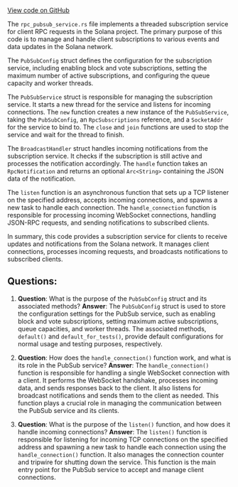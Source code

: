 
[View code on GitHub](https://github.com/solana-labs/solana/blob/master/rpc/src/rpc_pubsub_service.rs)

The `rpc_pubsub_service.rs` file implements a threaded subscription service for client RPC requests in the Solana project. The primary purpose of this code is to manage and handle client subscriptions to various events and data updates in the Solana network.

The `PubSubConfig` struct defines the configuration for the subscription service, including enabling block and vote subscriptions, setting the maximum number of active subscriptions, and configuring the queue capacity and worker threads.

The `PubSubService` struct is responsible for managing the subscription service. It starts a new thread for the service and listens for incoming connections. The `new` function creates a new instance of the `PubSubService`, taking the `PubSubConfig`, an `RpcSubscriptions` reference, and a `SocketAddr` for the service to bind to. The `close` and `join` functions are used to stop the service and wait for the thread to finish.

The `BroadcastHandler` struct handles incoming notifications from the subscription service. It checks if the subscription is still active and processes the notification accordingly. The `handle` function takes an `RpcNotification` and returns an optional `Arc<String>` containing the JSON data of the notification.

The `listen` function is an asynchronous function that sets up a TCP listener on the specified address, accepts incoming connections, and spawns a new task to handle each connection. The `handle_connection` function is responsible for processing incoming WebSocket connections, handling JSON-RPC requests, and sending notifications to subscribed clients.

In summary, this code provides a subscription service for clients to receive updates and notifications from the Solana network. It manages client connections, processes incoming requests, and broadcasts notifications to subscribed clients.
## Questions: 
 1. **Question**: What is the purpose of the `PubSubConfig` struct and its associated methods?
   **Answer**: The `PubSubConfig` struct is used to store the configuration settings for the PubSub service, such as enabling block and vote subscriptions, setting maximum active subscriptions, queue capacities, and worker threads. The associated methods, `default()` and `default_for_tests()`, provide default configurations for normal usage and testing purposes, respectively.

2. **Question**: How does the `handle_connection()` function work, and what is its role in the PubSub service?
   **Answer**: The `handle_connection()` function is responsible for handling a single WebSocket connection with a client. It performs the WebSocket handshake, processes incoming data, and sends responses back to the client. It also listens for broadcast notifications and sends them to the client as needed. This function plays a crucial role in managing the communication between the PubSub service and its clients.

3. **Question**: What is the purpose of the `listen()` function, and how does it handle incoming connections?
   **Answer**: The `listen()` function is responsible for listening for incoming TCP connections on the specified address and spawning a new task to handle each connection using the `handle_connection()` function. It also manages the connection counter and tripwire for shutting down the service. This function is the main entry point for the PubSub service to accept and manage client connections.
